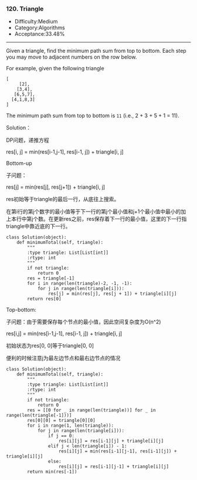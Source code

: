 ### 120. Triangle

- Difficulty:Medium
- Category:Algorithms
- Acceptance:33.48%

------

Given a triangle, find the minimum path sum from top to bottom. Each step you may move to adjacent numbers on the row below.

For example, given the following triangle

```
[
     [2],
    [3,4],
   [6,5,7],
  [4,1,8,3]
]

```

The minimum path sum from top to bottom is `11` (i.e., 2 + 3 + 5 + 1 = 11).



Solution：

DP问题，递推方程

res[i, j] = min(res[i-1,j-1], res[i-1, j]) + triangle[i, j]



Bottom-up

子问题：

res[j] = min(res[j], res[j+1]) + triangle[i, j]

res初始等于triangle的最后一行，从底往上搜索。

在第i行的第j个数字的最小值等于下一行的第j个最小值和j+1个最小值中最小的加上本行中第j个数。在更新res之前，res保存着下一行的最小值，这里的下一行指triangle中靠近底的下一行。



    class Solution(object):
        def minimumTotal(self, triangle):
            """
            :type triangle: List[List[int]]
            :rtype: int
            """
            if not triangle:
                return 0
            res = triangle[-1]
            for i in range(len(triangle)-2, -1, -1):
                for j in range(len(triangle[i])):
                    res[j] = min(res[j], res[j + 1]) + triangle[i][j]
            return res[0]



Top-bottom:

子问题：由于需要保存每个节点的最小值，因此空间复杂度为O(n^2)

res[i,j] = min(res[i-1,j-1], res[i-1, j]) + triangle[i, j]

初始状态为res[0, 0]等于triangle[0, 0]

便利的时候注意j为最左边节点和最右边节点的情况





    class Solution(object):
        def minimumTotal(self, triangle):
            """
            :type triangle: List[List[int]]
            :rtype: int
            """
            if not triangle:
                return 0
            res = [[0 for _ in range(len(triangle))] for _ in range(len(triangle[-1]))]
            res[0][0] = triangle[0][0]
            for i in range(1, len(triangle)):
                for j in range(len(triangle[i])):
                    if j == 0:
                        res[i][j] = res[i-1][j] + triangle[i][j]
                    elif j < len(triangle[i]) - 1:
                        res[i][j] = min(res[i-1][j-1], res[i-1][j]) + triangle[i][j]
                    else:
                        res[i][j] = res[i-1][j-1] + triangle[i][j]
            return min(res[-1])

